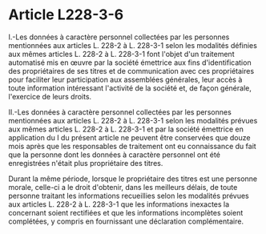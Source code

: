 # Article L228-3-6

I.-Les données à caractère personnel collectées par les personnes mentionnées aux articles L. 228-2 à L. 228-3-1 selon les modalités définies aux mêmes articles L. 228-2 à L. 228-3-1 font l'objet d'un traitement automatisé mis en œuvre par la société émettrice aux fins d'identification des propriétaires de ses titres et de communication avec ces propriétaires pour faciliter leur participation aux assemblées générales, leur accès à toute information intéressant l'activité de la société et, de façon générale, l'exercice de leurs droits.

II.-Les données à caractère personnel collectées par les personnes mentionnées aux articles L. 228-2 à L. 228-3-1 selon les modalités prévues aux mêmes articles L. 228-2 à L. 228-3-1 et par la société émettrice en application du I du présent article ne peuvent être conservées que douze mois après que les responsables de traitement ont eu connaissance du fait que la personne dont les données à caractère personnel ont été enregistrées n'était plus propriétaire des titres.

Durant la même période, lorsque le propriétaire des titres est une personne morale, celle-ci a le droit d'obtenir, dans les meilleurs délais, de toute personne traitant les informations recueillies selon les modalités prévues aux articles L. 228-2 à L. 228-3-1 que les informations inexactes la concernant soient rectifiées et que les informations incomplètes soient complétées, y compris en fournissant une déclaration complémentaire.
